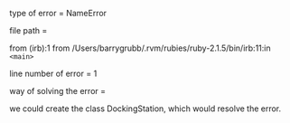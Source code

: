 type of error = NameError

file path =

from (irb):1
	from /Users/barrygrubb/.rvm/rubies/ruby-2.1.5/bin/irb:11:in `<main>`

line number of error = 1

way of solving the error =

we could create the class DockingStation, which would resolve the error.

